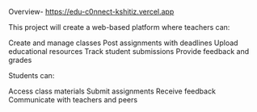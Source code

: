 Overview- 
https://edu-c0nnect-kshitiz.vercel.app

This project will create a web-based platform where teachers can:

Create and manage classes
Post assignments with deadlines
Upload educational resources
Track student submissions
Provide feedback and grades

Students can:

Access class materials
Submit assignments
Receive feedback
Communicate with teachers and peers



